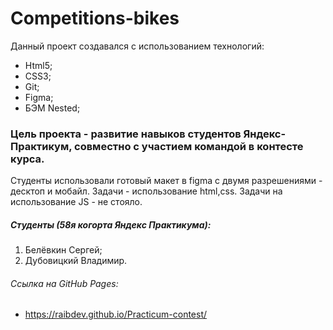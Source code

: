 # Competitions-bikes
Данный проект создавался с использованием технологий: 
* Html5;
* CSS3;
* Git;
* Figma;
* БЭМ Nested;

### Цель проекта - развитие навыков студентов Яндекс-Практикум, совместно с участием командой в контесте курса. 
Студенты использовали готовый макет в figma с двумя разрешениями - десктоп и мобайл. Задачи - использование html,css. Задачи на использование JS - не стояло.

##### Студенты (58я когорта Яндекс Практикума):
1. Белёвкин Сергей;
2. Дубовицкий Владимир.

###### Ссылка на GitHub Pages: 
* https://raibdev.github.io/Practicum-contest/